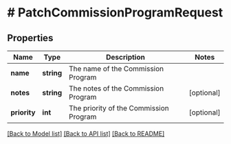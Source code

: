 # # PatchCommissionProgramRequest

## Properties

Name | Type | Description | Notes
------------ | ------------- | ------------- | -------------
**name** | **string** | The name of the Commission Program |
**notes** | **string** | The notes of the Commission Program | [optional]
**priority** | **int** | The priority of the Commission Program | [optional]

[[Back to Model list]](../../README.md#models) [[Back to API list]](../../README.md#endpoints) [[Back to README]](../../README.md)
